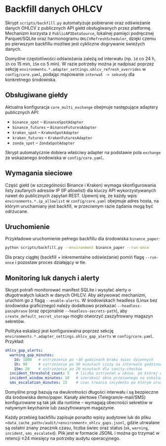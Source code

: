 # Backfill danych OHLCV

Skrypt `scripts/backfill.py` automatyzuje pobieranie oraz odświeżanie danych OHLCV
z publicznych API giełd obsługiwanych przez platformę. Mechanizm korzysta z
`PublicAPIDataSource`, lokalnej pamięci podręcznej Parquet/SQLite oraz
harmonogramu `OHLCVRefreshScheduler`, dzięki czemu po pierwszym backfillu
możliwe jest cykliczne dogrywanie świeżych danych.

Domyślne częstotliwości odświeżania zależą od interwału (np. `1d` co 24 h,
`1h` co 15 min, `15m` co 5 min). W razie potrzeby można je nadpisać poprzez
sekcję `environments.*.adapter_settings.ohlcv_refresh_overrides` w
`config/core.yaml`, podając mapowanie `interwał -> sekundy` dla konkretnego
środowiska.

## Obsługiwane giełdy

Aktualna konfiguracja `core_multi_exchange` obejmuje następujące adaptery
publicznych API:

- `binance_spot` – `BinanceSpotAdapter`
- `binance_futures` – `BinanceFuturesAdapter`
- `kraken_spot` – `KrakenSpotAdapter`
- `kraken_futures` – `KrakenFuturesAdapter`
- `zonda_spot` – `ZondaSpotAdapter`

Skrypt automatycznie dobiera właściwy adapter na podstawie pola `exchange`
ze wskazanego środowiska w `config/core.yaml`.

## Wymagania sieciowe

Część giełd (w szczególności Binance i Kraken) wymaga skonfigurowania listy
zaufanych adresów IP (IP allowlist) dla kluczy API wykorzystywanych nawet do
publicznych zapytań REST. Upewnij się, że każdy wpis `environments.*.ip_allowlist`
w `config/core.yaml` obejmuje adres hosta, na którym uruchamiany jest backfill,
w przeciwnym razie żądania mogą być odrzucane.

## Uruchomienie

Przykładowe uruchomienie pełnego backfillu dla środowiska `binance_paper`:

```bash
python scripts/backfill.py --environment binance_paper --run-once
```

Dla pracy ciągłej (backfill + inkrementalne odświeżanie) pomiń flagę `--run-once`
i pozostaw proces działający w tle.

## Monitoring luk danych i alerty

Skrypt potrafi monitorować manifest SQLite i wysyłać alerty o długotrwałych
lukach w danych OHLCV. Aby aktywować mechanizm, uruchom go z flagą
`--enable-alerts`. W środowiskach headless (Linux bez środowiska graficznego)
należy dodatkowo przekazać `--headless-passphrase` (oraz opcjonalnie
`--headless-secrets-path`), aby `create_default_secret_storage` mogło otworzyć
zaszyfrowany magazyn sekretów.

Polityka eskalacji jest konfigurowalna poprzez sekcję
`environments.*.adapter_settings.ohlcv_gap_alerts` w `config/core.yaml`.
Przykład:

```yaml
ohlcv_gap_alerts:
  warning_gap_minutes:
    1d: 1800   # ostrzeżenie po ~30 godzinach braku świec dziennych
    1h: 90     # ostrzeżenie po 90 minutach ciszy na interwale godzinowym
    15m: 20    # ostrzeżenie po 20 minutach dla sanity-checków
  incident_threshold_count: 5   # liczba ostrzeżeń w oknie, po której otwieramy incydent
  incident_window_minutes: 10   # szerokość okna przesuwnego na eskalację (Telegram + e-mail)
  sms_escalation_minutes: 15    # czas trwania incydentu po którym uruchamiamy SMS
```

Domyślne progi bazują na dwukrotności długości interwału i są bezpieczne dla
środowiska demo/paper. Kanały alertowe (Telegram/e-mail/SMS) konfigurowane są
tak jak dla runtime – wymagają obecności sekretów w natywnym keychainie lub
zaszyfrowanym magazynie.

Każdy przebieg backfillu zapisuje ponadto wpisy audytowe luk do pliku
`<data_cache_path>/audit/<environment>_ohlcv_gaps.jsonl`, gdzie utrwalane są
ostatni znany znacznik czasu, liczba świec oraz status (`ok`, `warning`,
`incident`, `sms_escalated`). Plik jest w formacie JSONL i można go trzymać w
retencji ≥24 miesięcy na potrzeby audytu operacyjnego.
